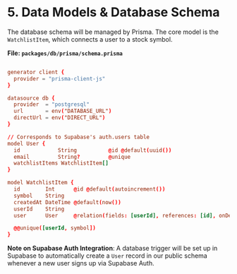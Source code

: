 # 5. Data Models & Database Schema

The database schema will be managed by Prisma. The core model is the `WatchlistItem`, which connects a user to a stock symbol.

**File: `packages/db/prisma/schema.prisma`**

```toml

generator client {
  provider = "prisma-client-js"
}

datasource db {
  provider  = "postgresql"
  url       = env("DATABASE_URL")
  directUrl = env("DIRECT_URL")
}

// Corresponds to Supabase's auth.users table
model User {
  id            String          @id @default(uuid())
  email         String?         @unique
  watchlistItems WatchlistItem[]
}

model WatchlistItem {
  id        Int      @id @default(autoincrement())
  symbol    String
  createdAt DateTime @default(now())
  userId    String
  user      User     @relation(fields: [userId], references: [id], onDelete: Cascade)

  @@unique([userId, symbol])
}

```

**Note on Supabase Auth Integration**: A database trigger will be set up in Supabase to automatically create a `User` record in our public schema whenever a new user signs up via Supabase Auth.
